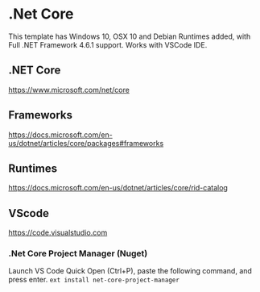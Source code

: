 # .Net Core

This template has Windows 10, OSX 10 and Debian Runtimes added, with Full .NET Framework 4.6.1 support. Works with VSCode IDE.

## .NET Core
https://www.microsoft.com/net/core

## Frameworks
https://docs.microsoft.com/en-us/dotnet/articles/core/packages#frameworks

## Runtimes
https://docs.microsoft.com/en-us/dotnet/articles/core/rid-catalog

## VScode
https://code.visualstudio.com

### .Net Core Project Manager (Nuget)

Launch VS Code Quick Open (Ctrl+P), paste the following command, and press enter. 
```ext install net-core-project-manager```
